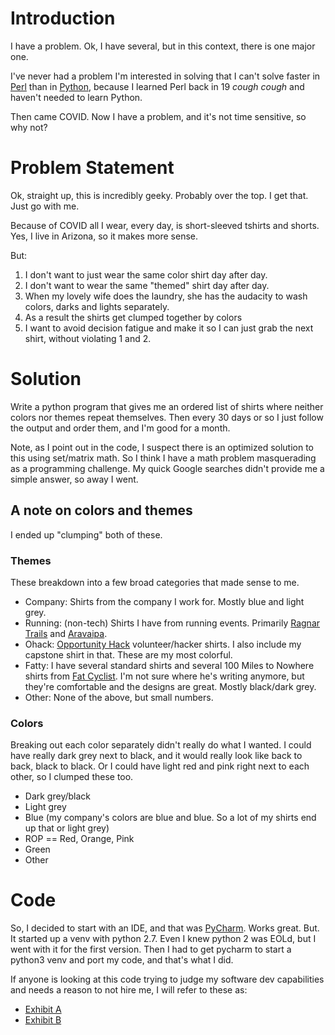 # Introduction

I have a problem.  Ok, I have several, but in this context, there is one major one.  

I've never had a problem I'm interested in solving that I can't solve faster in [Perl](http://www.perl.org) than in [Python](http://www.python.org), because I learned Perl back in 19 _cough_ _cough_ and haven't needed to learn Python.

Then came COVID.  Now I have a problem, and it's not time sensitive, so why not?

# Problem Statement

Ok, straight up, this is incredibly geeky.  Probably over the top.  I get that.  Just go with me.

Because of COVID all I wear, every day, is short-sleeved tshirts and shorts.  Yes, I live in Arizona, so it makes more sense.  

But:

1. I don't want to just wear the same color shirt day after day.
2. I don't want to wear the same "themed" shirt day after day.
3. When my lovely wife does the laundry, she has the audacity to wash colors, darks and lights separately.
  1. As a result the shirts get clumped together by colors
4. I want to avoid decision fatigue and make it so I can just grab the next shirt, without violating 1 and 2.

# Solution

Write a python program that gives me an ordered list of shirts where neither colors nor themes repeat themselves.  Then every 30 days or so I just follow the output and order them, and I'm good for a month.

Note, as I point out in the code, I suspect there is an optimized solution to this using set/matrix math.  So I think I have a math problem masquerading as a programming challenge.  My quick Google searches didn't provide me a simple answer, so away I went.

## A note on colors and themes

I ended up "clumping" both of these.  

### Themes

These breakdown into a few broad categories that made sense to me.

* Company:  Shirts from the company I work for.  Mostly blue and light grey.
* Running:  (non-tech) Shirts I have from running events.  Primarily [Ragnar Trails](http://www.runragnar.com) and [Aravaipa](https://www.aravaiparunning.com/).
* Ohack:  [Opportunity Hack](https://www.aravaiparunning.com/) volunteer/hacker shirts.  I also include my capstone shirt in that.  These are my most colorful.
* Fatty:  I have several standard shirts and several 100 Miles to Nowhere shirts from [Fat Cyclist](http://fatcyclist.com/).  I'm not sure where he's writing anymore, but they're comfortable and the designs are great.  Mostly black/dark grey.
* Other:  None of the above, but small numbers.  

### Colors

Breaking out each color separately didn't really do what I wanted.  I could have really dark grey next to black, and it would really look like back to back, black to black.  Or I could have light red and pink right next to each other, so I clumped these too.

* Dark grey/black
* Light grey
* Blue (my company's colors are blue and blue.  So a lot of my shirts end up that or light grey)
* ROP == Red, Orange, Pink
* Green
* Other

# Code

So, I decided to start with an IDE, and that was [PyCharm](https://www.jetbrains.com/pycharm/).  Works great. But.  It started up a venv with python 2.7.  Even I knew python 2 was EOLd, but I went with it for the first version.  Then I had to get pycharm to start a python3 venv and port my code, and that's what I did.  

If anyone is looking at this code trying to judge my software dev capabilities and needs a reason to not hire me, I will refer to these as:

* [Exhibit A](shirt3.py)
* [Exhibit B](sort.py)


